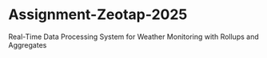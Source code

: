 # Assignment-Zeotap-2025
 Real-Time Data Processing System for Weather Monitoring with Rollups and Aggregates
